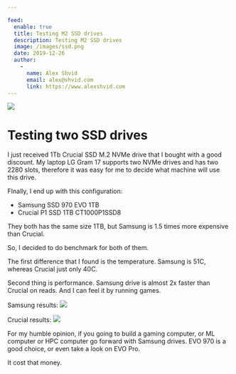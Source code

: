 ```yaml
---

feed:
  enable: true
  title: Testing M2 SSD drives
  description: Testing M2 SSD drives
  image: /images/ssd.png
  date: 2019-12-26
  author:
    -
      name: Alex Shvid
      email: alex@shvid.com
      link: https://www.alexshvid.com
---
```


![](/images/ssd.png)

# Testing two SSD drives

I just received 1Tb Crucial SSD M.2 NVMe drive that I bought with a good discount.
My laptop LG Gram 17 supports two NVMe drives and has two 2280 slots, therefore it was easy for
me to decide what machine will use this drive.

FInally, I end up with this configuration:
* Samsung SSD 970 EVO 1TB 
* Crucial P1 SSD 1TB CT1000P1SSD8

They both has the same size 1TB, but Samsung is 1.5 times more expensive than Crucial.

So, I decided to do benchmark for both of them.

The first difference that I found is the temperature. 
Samsung is 51C, whereas Crucial just only 40C.

Second thing is performance. Samsung drive is almost 2x faster than Crucial on reads. And I can feel it by running games.

Samsung results:
![](/images/samsung-ssd.png)

Crucial results:
![](/images/crucial-ssd.png)

For my humble opinion, if you going to build a gaming computer, or ML computer or HPC computer go forward with Samsung drives.
EVO 970 is a good choice, or even take a look on EVO Pro. 

It cost that money.



